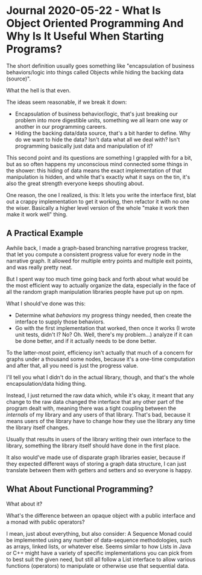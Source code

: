 Journal 2020-05-22 - What Is Object Oriented Programming And Why Is It Useful When Starting Programs?
========

The short definition usually goes something like "encapsulation of business behaviors/logic into things called Objects while hiding the backing data (source)".

What the hell is that even.

The ideas seem reasonable, if we break it down:

- Encapsulation of business behavior/logic, that's just breaking our problem into more digestible units, something we all learn one way or another in our programming careers.
- Hiding the backing data/data source, that's a bit harder to define.  Why do we want to hide the data?  Isn't data what all we deal with?  Isn't programming basically just data and manipulation of it?

This second point and its questions are something I grappled with for a bit, but as so often happens my unconscious mind connected some things in the shower: this hiding of data means the exact implementation of that manipulation is hidden, and while that's exactly what it says on the tin, it's also the great strength everyone keeps shouting about.

One reason, the one I realized, is this: It lets you write the interface first, blat out a crappy implementation to get it working, then refactor it with no one the wiser.  Basically a higher level version of the whole "make it work then make it work well" thing.



## A Practical Example

Awhile back, I made a graph-based branching narrative progress tracker, that let you compute a consistent progress value for every node in the narrative graph.  It allowed for multiple entry points and multiple exit points, and was really pretty neat.

But I spent way too much time going back and forth about what would be the most efficient way to actually organize the data, especially in the face of all the random graph manipulation libraries people have put up on npm.

What I should've done was this:

- Determine what _behaviors_ my progress thingy needed, then create the interface to supply those behaviors.
- Go with the first implementation that worked, then once it works (I wrote unit tests, didn't I?  No?  Oh.  Well, there's my problem...) analyze if it can be done better, and if it actually needs to be done better.

To the latter-most point, efficiency isn't actually that much of a concern for graphs under a thousand some nodes, because it's a one-time computation and after that, all you need is just the progress value.

I'll tell you what I didn't do in the actual library, though, and that's the whole encapsulation/data hiding thing.

Instead, I just returned the raw data which, while it's okay, it meant that any change to the raw data changed the interface that any other part of the program dealt with, meaning there was a tight coupling between the _internals_ of my library and any users of that library.  That's bad, because it means users of the library have to change how they use the library any time the library itself changes.

Usually that results in users of the library writing their own interface to the library, something the library itself should have done in the first place.

It also would've made use of disparate graph libraries easier, because if they expected different ways of storing a graph data structure, I can just translate between them with getters and setters and so everyone is happy.



## What About Functional Programming?

What about it?

What's the difference between an opaque object with a public interface and a monad with public operators?

I mean, just about everything, but also consider: A Sequence Monad could be implemented using any number of data-sequence methodologies, such as arrays, linked lists, or whatever else.  Seems similar to how Lists in Java or C++ might have a variety of specific implementations you can pick from to best suit the given need, but still all follow a List interface to allow various functions (operators) to manipulate or otherwise use that sequential data.
